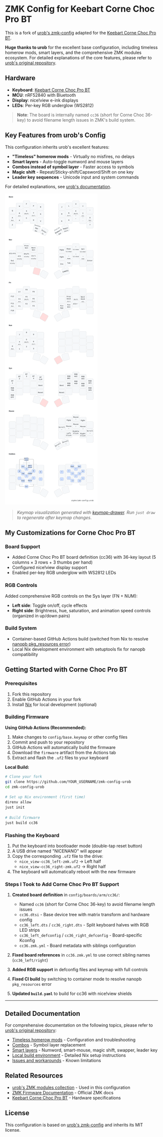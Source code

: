 # ZMK Config for Keebart Corne Choc Pro BT

This is a fork of [urob's zmk-config](https://github.com/urob/zmk-config) adapted for the [Keebart Corne Choc Pro BT](https://www.keebart.com/products/corne-wireless).

**Huge thanks to urob** for the excellent base configuration, including timeless homerow mods, smart layers, and the comprehensive ZMK modules ecosystem. For detailed explanations of the core features, please refer to [urob's original repository](https://github.com/urob/zmk-config).

## Hardware

- **Keyboard**: [Keebart Corne Choc Pro BT](https://www.keebart.com/products/corne-wireless)
- **MCU**: nRF52840 with Bluetooth
- **Display**: nice!view e-ink displays
- **LEDs**: Per-key RGB underglow (WS2812)

> **Note**: The board is internally named `cc36` (short for Corne Choc 36-key) to avoid filename length issues in ZMK's build system.

## Key Features from urob's Config

This configuration inherits urob's excellent features:
- **"Timeless" homerow mods** - Virtually no misfires, no delays
- **Smart layers** - Auto-toggle numword and mouse layers
- **Combos instead of symbol layer** - Faster access to symbols
- **Magic shift** - Repeat/Sticky-shift/Capsword/Shift on one key
- **Leader key sequences** - Unicode input and system commands

For detailed explanations, see [urob's documentation](https://github.com/urob/zmk-config#highlights).

![Keymap](draw/base.svg)

> *Keymap visualization generated with [keymap-drawer](https://github.com/caksoylar/keymap-drawer). Run `just draw` to regenerate after keymap changes.*

## My Customizations for Corne Choc Pro BT

### Board Support
- Added Corne Choc Pro BT board definition (cc36) with 36-key layout (5 columns × 3 rows + 3 thumbs per hand)
- Configured nice!view display support
- Enabled per-key RGB underglow with WS2812 LEDs

### RGB Controls
Added comprehensive RGB controls on the Sys layer (FN + NUM):
- **Left side**: Toggle on/off, cycle effects
- **Right side**: Brightness, hue, saturation, and animation speed controls (organized in up/down pairs)

### Build System
- Container-based GitHub Actions build (switched from Nix to resolve [nanopb pkg_resources error](https://github.com/urob/zmk-actions/issues))
- Local Nix development environment with setuptools fix for nanopb compatibility

## Getting Started with Corne Choc Pro BT

### Prerequisites
1. Fork this repository
2. Enable GitHub Actions in your fork
3. Install [Nix](https://nixos.org/download.html) for local development (optional)

### Building Firmware

**Using GitHub Actions (Recommended):**
1. Make changes to `config/base.keymap` or other config files
2. Commit and push to your repository
3. GitHub Actions will automatically build the firmware
4. Download the `firmware` artifact from the Actions tab
5. Extract and flash the `.uf2` files to your keyboard

**Local Build:**
```bash
# Clone your fork
git clone https://github.com/YOUR_USERNAME/zmk-config-urob
cd zmk-config-urob

# Set up Nix environment (first time)
direnv allow
just init

# Build firmware
just build cc36
```

### Flashing the Keyboard
1. Put the keyboard into bootloader mode (double-tap reset button)
2. A USB drive named "NICENANO" will appear
3. Copy the corresponding `.uf2` file to the drive:
   - `nice_view-cc36_left-zmk.uf2` → Left half
   - `nice_view-cc36_right-zmk.uf2` → Right half
4. The keyboard will automatically reboot with the new firmware

### Steps I Took to Add Corne Choc Pro BT Support

1. **Created board definition** in `config/boards/arm/cc36/`:
   - Named `cc36` (short for Corne Choc 36-key) to avoid filename length issues
   - `cc36.dtsi` - Base device tree with matrix transform and hardware config
   - `cc36_left.dts` / `cc36_right.dts` - Split keyboard halves with RGB LED strips
   - `cc36_left_defconfig` / `cc36_right_defconfig` - Board-specific Kconfig
   - `cc36.zmk.yml` - Board metadata with siblings configuration

2. **Fixed board references** in `cc36.zmk.yml` to use correct sibling names (`cc36_left/right`)

3. **Added RGB support** in defconfig files and keymap with full controls

4. **Fixed CI build** by switching to container mode to resolve nanopb `pkg_resources` error

5. **Updated `build.yaml`** to build for cc36 with nice!view shields

---

## Detailed Documentation

For comprehensive documentation on the following topics, please refer to [urob's original repository](https://github.com/urob/zmk-config):

- [Timeless homerow mods](https://github.com/urob/zmk-config#timeless-homerow-mods) - Configuration and troubleshooting
- [Combos](https://github.com/urob/zmk-config#using-combos-instead-of-a-symbol-layer) - Symbol layer replacement
- [Smart layers](https://github.com/urob/zmk-config#smart-layers-and-other-gimmicks) - Numword, smart-mouse, magic shift, swapper, leader key
- [Local build environment](https://github.com/urob/zmk-config#local-build-environment) - Detailed Nix setup instructions
- [Issues and workarounds](https://github.com/urob/zmk-config#issues-and-workarounds) - Known limitations

## Related Resources

- [urob's ZMK modules collection](https://github.com/search?q=topic%3Azmk-module+fork%3Atrue+owner%3Aurob+&type=repositories) - Used in this configuration
- [ZMK Firmware Documentation](https://zmk.dev/) - Official ZMK docs
- [Keebart Corne Choc Pro BT](https://www.keebart.com/products/corne-wireless) - Hardware specifications

## License

This configuration is based on [urob's zmk-config](https://github.com/urob/zmk-config) and inherits its MIT license.
